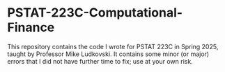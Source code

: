 # PSTAT-223C-Computational-Finance
This repository contains the code I wrote for PSTAT 223C in Spring 2025, taught by Professor Mike Ludkovski.
It contains some minor (or major) errors that I did not have further time to fix; use at your own risk.
